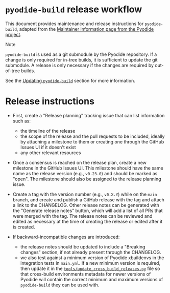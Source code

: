 # `pyodide-build` release workflow

This document provides maintenance and release instructions for `pyodide-build`, adapted
from the [Maintainer information page from the Pyodide project](https://pyodide.org/en/stable/development/maintainers.html).

> [!NOTE]
> `pyodide-build` is used as a git submodule by the Pyodide repository. If a change is only required for in-tree builds,
it is sufficient to update the git submodule. A release is only necessary if the changes are required by out-of-tree builds.
>
> See the [Updating `pyodide-build`](https://pyodide.org/en/stable/development/maintainers.html#updating-pyodide-build) section for more information.

# Release instructions

- First, create a "Release planning" tracking issue that can list information such as:
    - the timeline of the release
    - the scope of the release and the pull requests to be included, ideally by attaching a milestone to them or creating one through the GitHub Issues UI if it doesn't exist
    - any other relevant resources

- Once a consensus is reached on the release plan, create a new milestone in the GitHub Issues UI. This milestone should have the same name as the release version (e.g., `v0.23.0`) and should be marked as "open". The milestone should also be assigned to the release planning issue.

- Create a tag with the version number (e.g., `v0.X.Y`) while on the `main` branch, and create and publish a GitHub release with the tag and attach a link to the CHANGELOG. Other release notes can be generated with the "Generate release notes" button, which will add a list of all PRs that were merged with the tag. The release notes can be reviewed and edited as necessary at the time of creating the release or edited after it is created.

- If backward-incompatible changes are introduced:
    - the release notes should be updated to include a "Breaking changes" section, if not already present through the CHANGELOG.
    - we also test against a minimum version of Pyodide xbuildenvs in the integration tests in `main.yml`. If a new minimum version
    is required, then update it in the [`tools/update_cross_build_releases.py`](https://github.com/pyodide/pyodide/blob/74bd69b5afa00074580f16a72eae3d7ce5a0817a/tools/update_cross_build_releases.py#L23-L25) file so that cross-build environments metadata for newer versions of Pyodide will contain the correct minimum and maximum versions of `pyodide-build` they can be used with.
